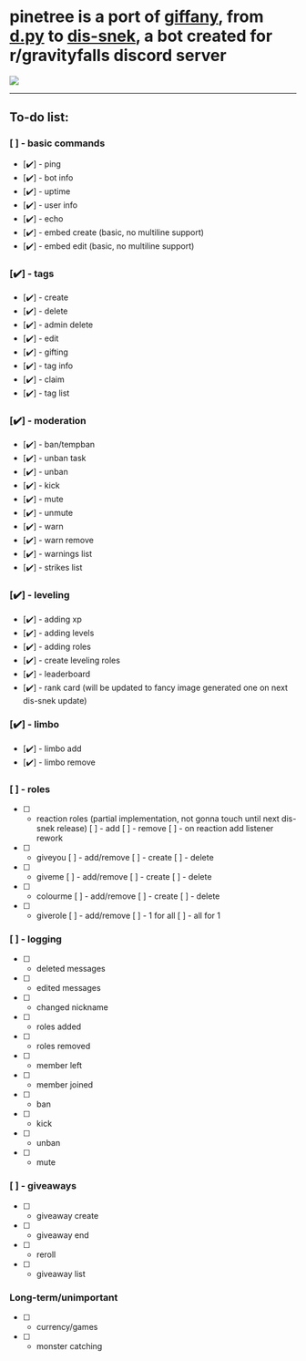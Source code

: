 # pinetree is a port of [giffany](https://github.com/siren15/giffanybot), from [d.py](https://github.com/Rapptz/discord.py) to [dis-snek](https://github.com/Discord-Snake-Pit/Dis-Snek), a bot created for r/gravityfalls discord server
![](https://cdn.discordapp.com/attachments/604071095280336947/932592446032990268/unknown.png)
***
## To-do list: 
### [ ] - basic commands
* [✔️] - ping
* [✔️] - bot info
* [✔️] - uptime
* [✔️] - user info
* [✔️] - echo
* [✔️] - embed create (basic, no multiline support)
* [✔️] - embed edit (basic, no multiline support)
### [✔️] - tags
* [✔️] - create
* [✔️] - delete
* [✔️] - admin delete
* [✔️] - edit
* [✔️] - gifting
* [✔️] - tag info
* [✔️] - claim
* [✔️] - tag list
### [✔️] - moderation
* [✔️] - ban/tempban
* [✔️] - unban task
* [✔️] - unban
* [✔️] - kick
* [✔️] - mute
* [✔️] - unmute
* [✔️] - warn
* [✔️] - warn remove
* [✔️] - warnings list
* [✔️] - strikes list
### [✔️] - leveling
* [✔️] - adding xp
* [✔️] - adding levels
* [✔️] - adding roles
* [✔️] - create leveling roles
* [✔️] - leaderboard
* [✔️] - rank card (will be updated to fancy image generated one on next dis-snek update)
### [✔️] - limbo
* [✔️] - limbo add
* [✔️] - limbo remove
### [ ] - roles
* [ ] - reaction roles (partial implementation, not gonna touch until next dis-snek release)
    [ ] - add
    [ ] - remove
    [ ] - on reaction add listener rework
* [ ] - giveyou
    [ ] - add/remove
    [ ] - create
    [ ] - delete
* [ ] - giveme
    [ ] - add/remove
    [ ] - create
    [ ] - delete
* [ ] - colourme
    [ ] - add/remove
    [ ] - create
    [ ] - delete
* [ ] - giverole
    [ ] - add/remove
    [ ] - 1 for all
    [ ] - all for 1
### [ ] - logging
* [ ] - deleted messages
* [ ] - edited messages
* [ ] - changed nickname
* [ ] - roles added
* [ ] - roles removed
* [ ] - member left
* [ ] - member joined
* [ ] - ban
* [ ] - kick
* [ ] - unban
* [ ] - mute
### [ ] - giveaways
* [ ] - giveaway create
* [ ] - giveaway end
* [ ] - reroll
* [ ] - giveaway list
### Long-term/unimportant
* [ ] - currency/games
* [ ] - monster catching